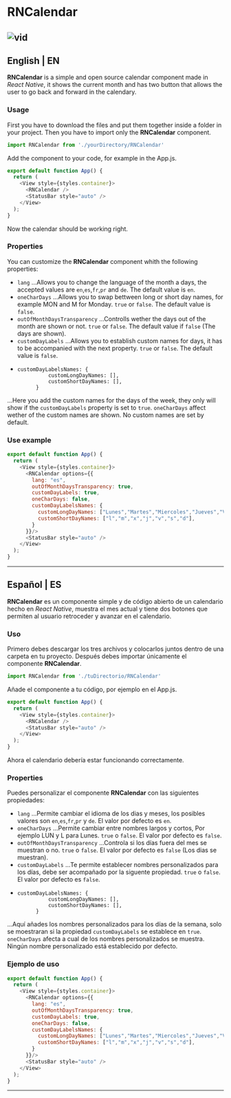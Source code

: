 # RNCalendar
![vid](https://github.com/iBManu/RNCalendar/assets/70716864/1d9f5696-7252-45e4-9563-aaa588e4e737)
---
## English | EN
**RNCalendar** is a simple and open source calendar component made in *React Native*, it shows the current month and has two button that allows the user to go back and forward in the calendary.
### Usage
First you have to download the files and put them together inside a folder in your project.
Then you have to import only the **RNCalendar** component.
```javascript
import RNCalendar from './yourDirectory/RNCalendar'
```
Add the component to your code, for example in the App.js.
```javascript
export default function App() {
  return (
    <View style={styles.container}>
      <RNCalendar />
      <StatusBar style="auto" />
    </View>
  );
}
```
Now the calendar should be working right.

### Properties
You can customize the **RNCalendar** component whith the following properties:
* `lang`
...Allows you to change the language of the month a days, the accepted values are `en`,`es`,`fr`,`pr` and `de`. The default value is `en`.
* `oneCharDays`
...Allows you to swap bettween long or short day names, for example MON and M for Monday. `true` or `false`. The default value is `false`.
* `outOfMonthDaysTransparency`
...Controlls wether the days out of the month are shown or not. `true` or `false`. The default value if `false` (The days are shown).
* `customDayLabels`
...Allows you to establish custom names for days, it has to be accompanied with the next property. `true` or `false`. The default value is `false`.
* ```
  customDayLabelsNames: {
            customLongDayNames: [],
            customShortDayNames: [],
        }
  ```
...Here you add the custom names for the days of the week, they only will show if the `customDayLabels` property is set to `true`. `oneCharDays` affect wether of the custom names are shown. No custom names are set by default.

### Use example
```javascript
export default function App() {
  return (
    <View style={styles.container}>
      <RNCalendar options={{
        lang: "es",
        outOfMonthDaysTransparency: true,
        customDayLabels: true,
        oneCharDays: false,
        customDayLabelsNames: {
          customLongDayNames: ["Lunes","Martes","Miercoles","Jueves","Viernes","Sabado","Domingo"],
          customShortDayNames: ["l","m","x","j","v","s","d"],
        }
      }}/>
      <StatusBar style="auto" />
    </View>
  );
}
```
---

## Español | ES
**RNCalendar** es un componente simple y de código abierto de un calendario hecho en *React Native*, muestra el mes actual y tiene dos botones que permiten al usuario retroceder y avanzar en el calendario.
### Uso
Primero debes descargar los tres archivos y colocarlos juntos dentro de una carpeta en tu proyecto.
Después debes importar únicamente el componente **RNCalendar**.
```javascript
import RNCalendar from './tuDirectorio/RNCalendar'
```
Añade el componente a tu código, por ejemplo en el App.js.
```javascript
export default function App() {
  return (
    <View style={styles.container}>
      <RNCalendar />
      <StatusBar style="auto" />
    </View>
  );
}
```
Ahora el calendario debería estar funcionando correctamente.

### Properties
Puedes personalizar el componente **RNCalendar** con las siguientes propiedades:
* `lang`
...Permite cambiar el idioma de los dias y meses, los posibles valores son `en`,`es`,`fr`,`pr` y `de`. El valor por defecto es `en`.
* `oneCharDays`
...Permite cambiar entre nombres largos y cortos, Por ejemplo LUN y L para Lunes. `true` o `false`. El valor por defecto es `false`.
* `outOfMonthDaysTransparency`
...Controla si los días fuera del mes se muestran o no. `true` o `false`. El valor por defecto es `false` (Los dias se muestran).
* `customDayLabels`
...Te permite establecer nombres personalizados para los días, debe ser acompañado por la siguente propiedad. `true` o `false`. El valor por defecto es `false`.
* ```
  customDayLabelsNames: {
            customLongDayNames: [],
            customShortDayNames: [],
        }
  ```
...Aquí añades los nombres personalizados para los días de la semana, solo se moestraran si la propiedad `customDayLabels` se establece en `true`. `oneCharDays` afecta a cual de los nombres personalizados se muestra. Ningún nombre personalizado está establecido por defecto.

### Ejemplo de uso
```javascript
export default function App() {
  return (
    <View style={styles.container}>
      <RNCalendar options={{
        lang: "es",
        outOfMonthDaysTransparency: true,
        customDayLabels: true,
        oneCharDays: false,
        customDayLabelsNames: {
          customLongDayNames: ["Lunes","Martes","Miercoles","Jueves","Viernes","Sabado","Domingo"],
          customShortDayNames: ["l","m","x","j","v","s","d"],
        }
      }}/>
      <StatusBar style="auto" />
    </View>
  );
}
```
---
